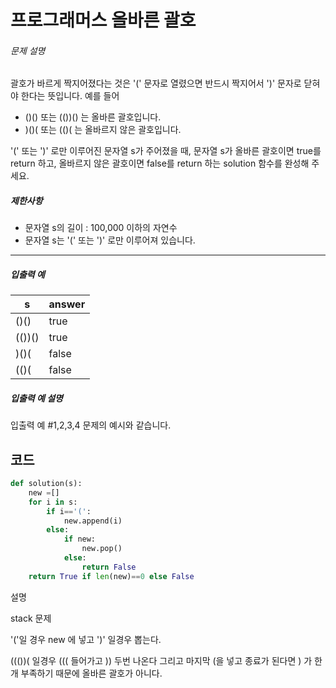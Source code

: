 # 프로그래머스 올바른 괄호

###### 문제 설명

괄호가 바르게 짝지어졌다는 것은 '(' 문자로 열렸으면 반드시 짝지어서 ')' 문자로 닫혀야 한다는 뜻입니다. 예를 들어

- ()() 또는 (())() 는 올바른 괄호입니다.
- )()( 또는 (()( 는 올바르지 않은 괄호입니다.

'(' 또는 ')' 로만 이루어진 문자열 s가 주어졌을 때, 문자열 s가 올바른 괄호이면 true를 return 하고, 올바르지 않은 괄호이면 false를 return 하는 solution 함수를 완성해 주세요.

##### 제한사항

- 문자열 s의 길이 : 100,000 이하의 자연수
- 문자열 s는 '(' 또는 ')' 로만 이루어져 있습니다.

------

##### 입출력 예

| s      | answer |
| ------ | ------ |
| ()()   | true   |
| (())() | true   |
| )()(   | false  |
| (()(   | false  |

##### 입출력 예 설명

입출력 예 #1,2,3,4
문제의 예시와 같습니다.

## 코드

```python
def solution(s):
    new =[]
    for i in s:
        if i=='(':
            new.append(i)
        else:
            if new:
                new.pop()
            else:
                return False
    return True if len(new)==0 else False
```

설명

stack 문제

'('일 경우 new 에 넣고 ')' 일경우 뽑는다.

((())( 일경우 ((( 들어가고 )) 두번 나온다 그리고 마지막 (을 넣고 종료가 된다면 ) 가 한개 부족하기 때문에 올바른 괄호가 아니다.